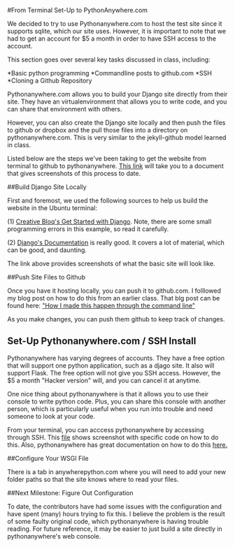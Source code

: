 #From Terminal Set-Up to PythonAnywhere.com

We decided to try to use Pythonanywhere.com to host the test site since it supports sqlite, which our site uses. However, it is important to note that we had to get an account for $5 a month in order to have SSH access to the account.

This section goes over several key tasks discussed in class, including:

*Basic python programming
*Commandline posts to github.com
*SSH
*Cloning a Github Repository

Pythonanywhere.com allows you to build your Django site directly from their site.  They have an virtualenvironment that allows you to write code, and you can share that environment with others. 

However, you can also create the Django site locally and then push the files to github or dropbox and the pull those files into a directory on pythonanywhere.com.  This is very similar to the jekyll-github model learned in class.

Listed below are the steps we've been taking to get the website from terminal to github to pythonanywhere. [This link](https://drive.google.com/file/d/0BylRKPHp7PBCd1hjWkZrb3cyaDA/edit?usp=sharing) will take you to a document that gives screenshots of this process to date. 

##Build Django Site Locally

First and foremost, we used the following sources to help us build the website in the Ubuntu terminal:

(1) [Creative Bloq's Get Started with Django](http://www.creativebloq.com/netmag/get-started-django-7132932).  Note, there are some small programming errors in this example, so read it carefully.

(2) [Django's Documentation](9https://docs.djangoproject.com/en/1.6/) is really good. It covers a lot of material, which can be good, and daunting. 

The link above provides screenshots of what the basic site will look like. 

##Push Site Files to Github

Once you have it hosting locally, you can push it to github.com.  I folllowed my blog post on how to do this from an earlier class. That blg post can be found here: ["How I made this happen through the command line"](http://silshack.github.io/fall2013/2013/10/14/something-unique-post.html) 

As you make changes, you can push them github to keep track of changes.

## Set-Up Pythonanywhere.com / SSH Install

Pythonanywhere has varying degrees of accounts.  They have a free option that will support one python application, such as a djago site.  It also will support Flask.  The free option will not give you SSH access. However, the $5 a month "Hacker version" will, and you can cancel it at anytime. 

One nice thing about pythonanywhere is that it allows you to use their console to write python code. Plus, you can share this console with another person, which is particularly useful when you run into trouble and need someone to look at your code.

From your terminal, you can acccess pythonanywhere by accessing through SSH.  This [file](https://drive.google.com/file/d/0BylRKPHp7PBCd1hjWkZrb3cyaDA/edit?usp=sharing) shows screenshot with specific code on how to do this. Also, pythonanywhere has great documentation on how to do this [here.](https://www.pythonanywhere.com/wiki/SSHAccess)

##Configure Your WSGI File

There is a tab in anywherepython.com where you will need to add your new folder paths so that the site knows where to read your files. 

##Next Milestone: Figure Out Configuration

To date, the contributors have had some issues with the configuration and have spent (many) hours trying to fix this. I believe the problem is the result of some faulty original code, which pythonanywhere is having trouble reading. For future reference, it may be easier to just build a site directly in pythonanywhere's web console. 


